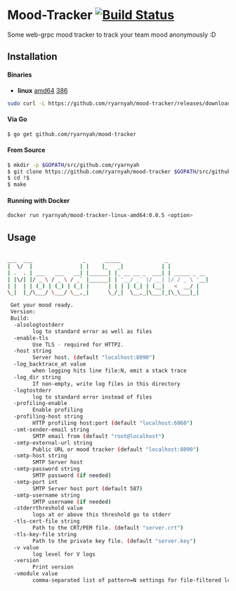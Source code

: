# Mood-Tracker [![Build Status](https://github.com/ryarnyah/mood-tracker/actions/workflows/build.yml/badge.svg)](https://github.com/ryarnyah/mood-tracker/) #

Some web-grpc mood tracker to track your team mood anonymously :D

## Installation ##

#### Binaries ####

- **linux** [amd64](https://github.com/ryarnyah/mood-tracker/releases/download/0.0.5/mood-tracker-linux-amd64) [386](https://github.com/ryarnyah/mood-tracker/releases/download/0.0.5/mood-tracker-linux-386)

```bash
sudo curl -L https://github.com/ryarnyah/mood-tracker/releases/download/0.0.5/mood-tracker-linux-amd64 -o /usr/local/bin/mood-tracker && sudo chmod +x /usr/local/bin/mood-tracker
```

#### Via Go ####

```bash
$ go get github.com/ryarnyah/mood-tracker
```

#### From Source ####

```bash
$ mkdir -p $GOPATH/src/github.com/ryarnyah
$ git clone https://github.com/ryarnyah/mood-tracker $GOPATH/src/github.com/ryarnyah/mood-tracker
$ cd !$
$ make
```

#### Running with Docker ####

```bash
docker run ryarnyah/mood-tracker-linux-amd64:0.0.5 <option>
```

## Usage ##

```bash

___  ___                _      _____              _
|  \/  |               | |    |_   _|            | |
| .  . | ___   ___   __| |______| |_ __ __ _  ___| | _____ _ __
| |\/| |/ _ \ / _ \ / _` |______| | '__/ _` |/ __| |/ / _ \ '__|
| |  | | (_) | (_) | (_| |      | | | | (_| | (__|   <  __/ |
\_|  |_/\___/ \___/ \__,_|      \_/_|  \__,_|\___|_|\_\___|_|

 Get your mood ready.
 Version: 
 Build: 
  -alsologtostderr
    	log to standard error as well as files
  -enable-tls
    	Use TLS - required for HTTP2.
  -host string
    	Server host. (default "localhost:8090")
  -log_backtrace_at value
    	when logging hits line file:N, emit a stack trace
  -log_dir string
    	If non-empty, write log files in this directory
  -logtostderr
    	log to standard error instead of files
  -profiling-enable
    	Enable profiling
  -profiling-host string
    	HTTP profiling host:port (default "localhost:6060")
  -smt-sender-email string
    	SMTP email from (default "root@localhost")
  -smtp-external-url string
    	Public URL or mood tracker (default "localhost:8090")
  -smtp-host string
    	SMTP Server host
  -smtp-password string
    	SMTP password (if needed)
  -smtp-port int
    	SMTP Server host port (default 587)
  -smtp-username string
    	SMTP username (if needed)
  -stderrthreshold value
    	logs at or above this threshold go to stderr
  -tls-cert-file string
    	Path to the CRT/PEM file. (default "server.crt")
  -tls-key-file string
    	Path to the private key file. (default "server.key")
  -v value
    	log level for V logs
  -version
    	Print version
  -vmodule value
    	comma-separated list of pattern=N settings for file-filtered logging
```
